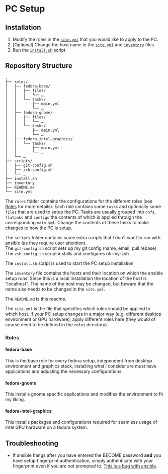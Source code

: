# PC Setup

## Installation

1. Modify the roles in the [`site.yml`](site.yml) that you would like to apply to the PC.
2. [Optional] Change the host name in the [`site.yml`](site.yml) and [`inventory`](inventory) files
3. Run the [`install.sh`](install.sh) script

## Repository Structure

```text
.
├── roles/
│   ├── fedora-base/
│   │   ├── files/
│   │   │   └── …
│   │   └── tasks/
│   │       ├── main.yml
│   │       └── …
│   ├── fedora-gnome/
│   │   ├── files/
│   │   │   └── …
│   │   └── tasks/
│   │       ├── main.yml
│   │       └── …
│   ├── fedora-intel-graphics/
│   │   └── tasks/
│   │       ├── main.yml
│   │       └── …
│   └── …
├── scripts/
│   ├── git-config.sh
│   ├── zsh-config.sh
│   └── …
├── install.sh
├── inventory
├── README.md
└── site.yml
```

The `roles` folder contains the configurations for the different roles (see [Roles](#roles) for more details). Each role contains some `tasks` and optionally some `files` that are used to setup the PC. Tasks are usually grouped into `dnfs`, `flatpaks` and `configs` the contents of which is applied through the corresponding `main.yml`. Change the contents of these tasks to make changes to how the PC is setup.

The `scripts` folder contains some extra scripts that I don't want to run with ansible (as they require user attention).  
The `git-config.sh` script sets up my git config (name, email, pull.rebase)  
The `zsh-config.sh` script installs and configures oh-my-zsh

The `install.sh` script is used to start the PC setup installation

The `inventory` file contains the hosts and their location on which the ansible setup runs. Since this is a local installation the location of the host is "localhost". The name of the host may be changed, but beware that the name also needs to be changed in the `site.yml`.

The `README.md` is this readme.

The `site.yml` is the file that specifies which roles should be applied to which host. If your PC setup changes in a major way (e.g. different desktop environment or GPU hardware), apply different roles here (they would of course need to be defined in the `roles` directory).

### Roles

#### fedora-base

This is the base role for every fedora setup, independent from desktop environment and graphics stack, installing what I consider are must have applications and adjusting the necessary configurations.

#### fedora-gnome

This installs gnome specific applications and modifies the environment to fit my liking.

#### fedora-intel-graphics

This installs packages and configurations required for seamless usage of Intel GPU hardware on a fedora system.

## Troubleshooting

- If ansible hangs after you have entered the BECOME password **and** you have setup fingerprint authentication, simply authenticate with your fingerprint even if you are not prompted to. [This is a bug with ansible](https://github.com/ansible/ansible/issues/73308).
